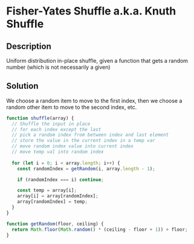 # Fisher-Yates Shuffle a.k.a. Knuth Shuffle

## Description

Uniform distribution in-place shuffle, given a function that gets a random number (which is not necessarily a given)

## Solution

We choose a random item to move to the first index, then we choose a random other item to move to the second index, etc.

```js
function shuffle(array) {
  // Shuffle the input in place
  // for each index except the last
  // pick a random index from between index and last element
  // store the value in the current index in a temp var
  // move random index value into current index
  // move temp val into random index
  
  for (let i = 0; i < array.length; i++) {
    const randomIndex = getRandom(i, array.length - 1);

    if (randomIndex === i) continue;

    const temp = array[i];
    array[i] = array[randomIndex];
    array[randomIndex] = temp;
  }
}

function getRandom(floor, ceiling) {
  return Math.floor(Math.random() * (ceiling - floor + 1)) + floor;
}
```
